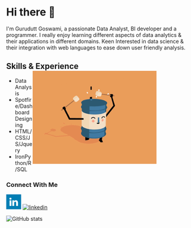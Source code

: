 # Hi there 👋

I'm Gurudutt Goswami, a passionate Data Analyst, BI developer and a programmer. I really enjoy learning different aspects of data analytics & their applications in different domains. Keen Interested in data science & their integration with web languages to ease down user friendly analysis.

## Skills & Experience  <img alt="fun" align="right" src="https://github.com/Gurudutt-Goswami/Gurudutt-Goswami/blob/main/ShnX.gif" height="250px" style="margin-right:100px"/> 
* Data Analysis
* Spotfire/Dashboard Designing  
* HTML/CSS/JS/Jquery
* IronPython/R/SQL


<!--<img alt="fun1" align="left" src="https://github.com/Gurudutt-Goswami/Gurudutt-Goswami/blob/main/14gn.gif" />-->

### Connect With Me
[<img src='https://github.com/Gurudutt-Goswami/Gurudutt-Goswami/blob/main/647549.png' height='40'>](https://github.com/Gurudutt-Goswami)  [<img src='https://cdn.jsdelivr.net/npm/simple-icons@3.0.1/icons/linkedin.svg' alt='linkedin' height='40'>](https://www.linkedin.com/in/gurudutt-goswami-3a7031b2/)  

![GitHub stats](https://github-readme-stats.vercel.app/api?username=Gurudutt-Goswami&show_icons=true&theme=radical)


<!--
![Profile views](https://gpvc.arturio.dev/Gurudutt-Goswami)  
Here are some ideas to get you started:

- 🔭 I’m currently working on ...
- 🌱 I’m currently learning ...
- 👯 I’m looking to collaborate on ...
- 🤔 I’m looking for help with ...
- 💬 Ask me about ...
- 📫 How to reach me: ...
- 😄 Pronouns: ...
- ⚡ Fun fact: ...
-->
